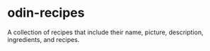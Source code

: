# odin-recipes
A collection of recipes that include their name, picture, description, ingredients, and recipes.